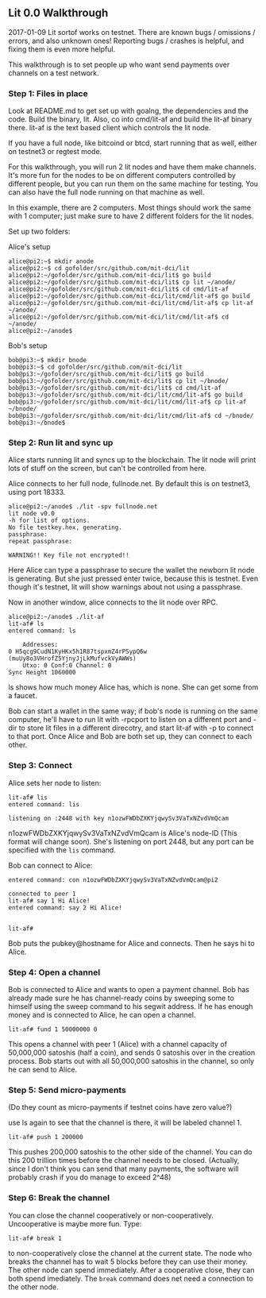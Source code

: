 ## Lit 0.0 Walkthrough

2017-01-09 Lit sortof works on testnet.  There are known bugs / omissions / errors, and also unknown ones!  Reporting bugs / crashes is helpful, and fixing them is even more helpful.

This walkthrough is to set people up who want send payments over channels on a test network.

### Step 1: Files in place

Look at README.md to get set up with goalng, the dependencies and the code.  Build the binary, lit.  Also, co into cmd/lit-af and build the lit-af binary there.  lit-af is the text based client which controls the lit node.

If you have a full node, like bitcoind or btcd, start running that as well, either on testnet3 or regtest mode.

For this walkthrough, you will run 2 lit nodes and have them make channels.  It's more fun for the nodes to be on different computers controlled by different people, but you can run them on the same machine for testing.  You can also have the full node running on that machine as well.

In this example, there are 2 computers.  Most things should work the same with 1 computer; just make sure to have 2 different folders for the lit nodes.

Set up two folders:

Alice's setup

```
alice@pi2:~$ mkdir anode
alice@pi2:~$ cd gofolder/src/github.com/mit-dci/lit
alice@pi2:~/gofolder/src/github.com/mit-dci/lit$ go build
alice@pi2:~/gofolder/src/github.com/mit-dci/lit$ cp lit ~/anode/
alice@pi2:~/gofolder/src/github.com/mit-dci/lit$ cd cmd/lit-af
alice@pi2:~/gofolder/src/github.com/mit-dci/lit/cmd/lit-af$ go build
alice@pi2:~/gofolder/src/github.com/mit-dci/lit/cmd/lit-af$ cp lit-af ~/anode/
alice@pi2:~/gofolder/src/github.com/mit-dci/lit/cmd/lit-af$ cd ~/anode/
alice@pi2:~/anode$ 
```

Bob's setup
```
bob@pi3:~$ mkdir bnode
bob@pi3:~$ cd gofolder/src/github.com/mit-dci/lit
bob@pi3:~/gofolder/src/github.com/mit-dci/lit$ go build
bob@pi3:~/gofolder/src/github.com/mit-dci/lit$ cp lit ~/bnode/
bob@pi3:~/gofolder/src/github.com/mit-dci/lit$ cd cmd/lit-af
bob@pi3:~/gofolder/src/github.com/mit-dci/lit/cmd/lit-af$ go build
bob@pi3:~/gofolder/src/github.com/mit-dci/lit/cmd/lit-af$ cp lit-af ~/bnode/
bob@pi3:~/gofolder/src/github.com/mit-dci/lit/cmd/lit-af$ cd ~/bnode/
bob@pi3:~/bnode$ 
```

### Step 2: Run lit and sync up

Alice starts running lit and syncs up to the blockchain.  The lit node will print lots of stuff on the screen, but can't be controlled from here.

Alice connects to her full node, fullnode.net.  By default this is on testnet3, using port 18333.

```
alice@pi2:~/anode$ ./lit -spv fullnode.net
lit node v0.0
-h for list of options.
No file testkey.hex, generating.
passphrase: 
repeat passphrase: 

WARNING!! Key file not encrypted!!
```

Here Alice can type a passphrase to secure the wallet the newborn lit node is generating.  But she just pressed enter twice, because this is testnet.  Even though it's testnet, lit will show warnings about not using a passphrase.

Now in another window, alice connects to the lit node over RPC.

```
alice@pi2:~/anode$ ./lit-af 
lit-af# ls
entered command: ls

	Addresses:
0 H5qcg9CudN1KyHKx5h1R87tspxmZ4rPSypQ6w (muUy8o3VHrofZ5YjnyJjLkMufvckVyAWWs)
	Utxo: 0 Conf:0 Channel: 0
Sync Height 1060000

```

ls shows how much money Alice has, which is none.  She can get some from a faucet.

Bob can start a wallet in the same way; if bob's node is running on the same computer, he'll have to run lit with -rpcport to listen on a different port and -dir to store lit files in a different direcotry, and start lit-af with -p to connect to that port.  Once Alice and Bob are both set up, they can connect to each other.

### Step 3: Connect

Alice sets her node to listen:

```
lit-af# lis
entered command: lis

listening on :2448 with key n1ozwFWDbZXKYjqwySv3VaTxNZvdVmQcam
```

n1ozwFWDbZXKYjqwySv3VaTxNZvdVmQcam is Alice's node-ID (This format will change soon).  She's listening on port 2448, but any port can be specified with the `lis` command.

Bob can connect to Alice:

```
entered command: con n1ozwFWDbZXKYjqwySv3VaTxNZvdVmQcam@pi2

connected to peer 1
lit-af# say 1 Hi Alice!
entered command: say 2 Hi Alice!


lit-af# 
```

Bob puts the pubkey@hostname for Alice and connects.  Then he says hi to Alice.

### Step 4: Open a channel

Bob is connected to Alice and wants to open a payment channel.  Bob has already made sure he has channel-ready coins by sweeping some to himself using the sweep command to his segwit address.  If he has enough money and is connected to Alice, he can open a channel.

```
lit-af# fund 1 50000000 0
```

This opens a channel with peer 1 (Alice) with a channel capacity of 50,000,000 satoshis (half a coin), and sends 0 satoshis over in the creation process.  Bob starts out with all 50,000,000 satoshis in the channel, so only he can send to Alice.

### Step 5: Send micro-payments

(Do they count as micro-payments if testnet coins have zero value?)

use ls again to see that the channel is there, it will be labeled channel 1.

```
lit-af# push 1 200000 
```

This pushes 200,000 satoshis to the other side of the channel.  You can do this 200 trillion times before the channel needs to be closed.  (Actually, since I don't think you can send that many payments, the software will probably crash if you do manage to exceed 2^48)

### Step 6: Break the channel

You can close the channel cooperatively or non-cooperatively.  Uncooperative is maybe more fun.  Type:

```
lit-af# break 1
```

to non-cooperatively close the channel at the current state.  The node who breaks the channel has to wait 5 blocks before they can use their money.  The other node can spend immediately.  After a cooperative close, they can both spend imediately.  The `break` command does net need a connection to the other node.
